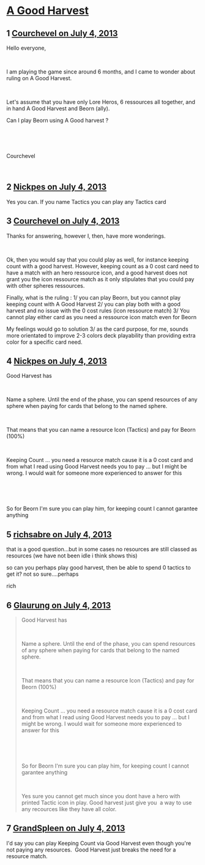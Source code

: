 # [A Good Harvest](https://community.fantasyflightgames.com/topic/85808-a-good-harvest/)

## 1 [Courchevel on July 4, 2013](https://community.fantasyflightgames.com/topic/85808-a-good-harvest/?do=findComment&comment=808165)

Hello everyone,

 

I am playing the game since around 6 months, and I came to wonder about ruling on A Good Harvest.

 

Let's assume that you have only Lore Heros, 6 ressources all together, and in hand A Good Harvest and Beorn (ally).

Can I play Beorn using A Good harvest ?

 

 

Courchevel

 

## 2 [Nickpes on July 4, 2013](https://community.fantasyflightgames.com/topic/85808-a-good-harvest/?do=findComment&comment=808170)

Yes you can. If you name Tactics you can play any Tactics card 

## 3 [Courchevel on July 4, 2013](https://community.fantasyflightgames.com/topic/85808-a-good-harvest/?do=findComment&comment=808212)

Thanks for answering, however I, then, have more wonderings.

 

Ok, then you would say that you could play as well, for instance keeping count with a good harvest. However, keeping count as a 0 cost card need to have a match with an hero ressource icon, and a good harvest does not grant you the icon ressource match as it only stipulates that you could pay with other spheres ressources.

Finally, what is the ruling :
1/ you can play Beorn, but you cannot play keeping count with A Good Harvest
2/ you can play both with a good harvest and no issue with the 0 cost rules (icon ressource match)
3/ You cannot play either card as you need a ressource icon match even for Beorn

My feelings would go to solution 3/ as the card purpose, for me, sounds more orientated to improve 2-3 colors deck playability than providing extra color for a specific card need.
 

## 4 [Nickpes on July 4, 2013](https://community.fantasyflightgames.com/topic/85808-a-good-harvest/?do=findComment&comment=808226)

Good Harvest has

 

Name a sphere. Until the end of the phase, you can spend resources of any sphere when paying for cards that belong to the named sphere.

 

That means that you can name a resource Icon (Tactics) and pay for Beorn (100%)

 

Keeping Count ... you need a resource match cause it is a 0 cost card and from what I read using Good Harvest needs you to pay ... but I might be wrong. I would wait for someone more experienced to answer for this 

 

 

So for Beorn I'm sure you can play him, for keeping count I cannot garantee anything

## 5 [richsabre on July 4, 2013](https://community.fantasyflightgames.com/topic/85808-a-good-harvest/?do=findComment&comment=808251)

that is a good question...but in some cases no resources are still classed as resources (we have not been idle i think shows this)

so can you perhaps play good harvest, then be able to spend 0 tactics to get it? not so sure....perhaps

rich

## 6 [Glaurung on July 4, 2013](https://community.fantasyflightgames.com/topic/85808-a-good-harvest/?do=findComment&comment=808265)

> Good Harvest has
> 
>  
> 
> Name a sphere. Until the end of the phase, you can spend resources of any sphere when paying for cards that belong to the named sphere.
> 
>  
> 
> That means that you can name a resource Icon (Tactics) and pay for Beorn (100%)
> 
>  
> 
> Keeping Count ... you need a resource match cause it is a 0 cost card and from what I read using Good Harvest needs you to pay ... but I might be wrong. I would wait for someone more experienced to answer for this 
> 
>  
> 
>  
> 
> So for Beorn I'm sure you can play him, for keeping count I cannot garantee anything
> 
>  
> 
> Yes sure you cannot get much since you dont have a hero with printed Tactic icon in play. Good harvest just give you  a way to use any recources like they have all color.

## 7 [GrandSpleen on July 4, 2013](https://community.fantasyflightgames.com/topic/85808-a-good-harvest/?do=findComment&comment=808301)

I'd say you can play Keeping Count via Good Harvest even though you're not paying any resources.  Good Harvest just breaks the need for a resource match.

